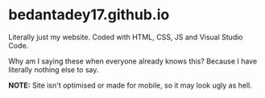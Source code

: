 # bedantadey17.github.io
Literally just my website. Coded with HTML, CSS, JS and Visual Studio Code.

Why am I saying these when everyone already knows this? Because I have literally nothing else to say.

**NOTE:** Site isn't optimised or made for mobile, so it may look ugly as hell.
